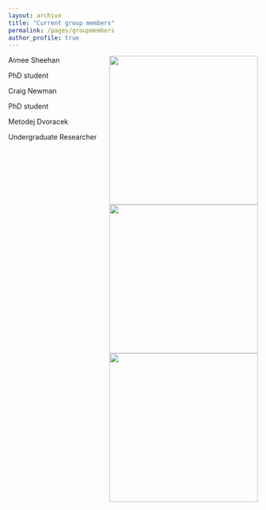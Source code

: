 ```yaml
---
layout: archive
title: "Current group members"
permalink: /pages/groupmembers
author_profile: true
---
```


<img src="https://mihafil.github.io/academic/images/ASphoto1.jpg" width="300" height="auto" align="right"/>
Aimee Sheehan

PhD student

<img src="https://mihafil.github.io/academic/images/CNphoto1.jpg" width="300" height="auto" align="right"/>
Craig Newman

PhD student

<img src="https://mihafil.github.io/academic/images/MDphoto1.jpg" width="300" height="auto" align="right"/>
Metodej Dvoracek

Undergraduate Researcher 
